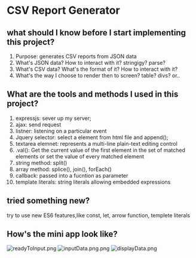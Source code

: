 # CSV Report Generator

## what should I know before I start implementing this project?

1. Purpose:  generates CSV reports from JSON data
2. What's JSON data? How to interact with it? stringigy? parse?
3. What's CSV data? What's the format of it? How to interact with it? 
4. What's the way I choose to render then to screen? table? divs? or..

## What are the tools and methods I used in this project?

1. expressjs: sever up my server;
2. ajax: send request
3. listner: listening on a particular event
4. Jquery selector: select a element from html file and append();
5. textarea elemnet: represents a multi-line plain-text editing control
6. .val(): Get the current value of the first element in the set of matched elements or set the value of every matched element
7. string method: split()
8. array method: splice(), join(), forEach()
9. callback: passed into a fucntion as parameter
10. template literals: string literals allowing embedded expressions

## tried something new?
try to use new ES6 features,like const, let, arrow function, templete literals

## How's the mini app look like?
<img src='../How it looks like/readyToInput.png' alt='readyToInput.png' />
<img src='../How it looks like/inputData.png' alt='inputData.png.png' />
<img src='../How it looks like/displayData.png' alt='displayData.png' />

